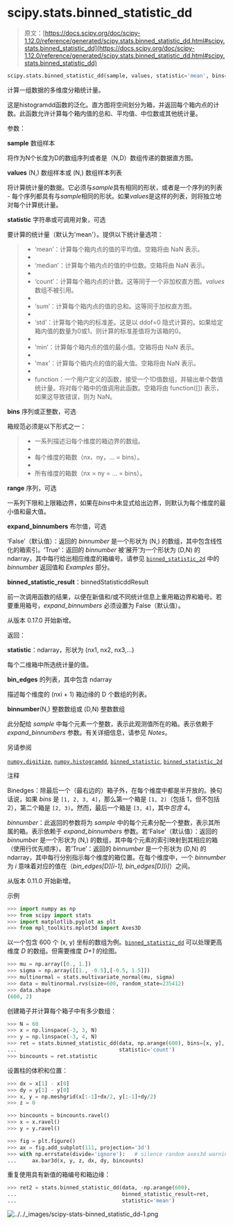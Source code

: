 # scipy.stats.binned_statistic_dd

> 原文：[https://docs.scipy.org/doc/scipy-1.12.0/reference/generated/scipy.stats.binned_statistic_dd.html#scipy.stats.binned_statistic_dd](https://docs.scipy.org/doc/scipy-1.12.0/reference/generated/scipy.stats.binned_statistic_dd.html#scipy.stats.binned_statistic_dd)

```py
scipy.stats.binned_statistic_dd(sample, values, statistic='mean', bins=10, range=None, expand_binnumbers=False, binned_statistic_result=None)
```

计算一组数据的多维度分箱统计量。

这是histogramdd函数的泛化。直方图将空间划分为箱，并返回每个箱内点的计数。此函数允许计算每个箱内值的总和、平均值、中位数或其他统计量。

参数：

**sample** 数组样本

将作为N个长度为D的数组序列或者是（N,D）数组传递的数据直方图。

**values** (N,) 数组样本或 (N,) 数组样本列表

将计算统计量的数据。它必须与*sample*具有相同的形状，或者是一个序列的列表 - 每个序列都具有与*sample*相同的形状。如果*values*是这样的列表，则将独立地对每个计算统计量。

**statistic** 字符串或可调用对象，可选

要计算的统计量（默认为'mean'）。提供以下统计量选项：

> +   ‘mean’：计算每个箱内点的值的平均值。空箱将由 NaN 表示。
> +   
> +   ‘median’：计算每个箱内点的值的中位数。空箱将由 NaN 表示。
> +   
> +   ‘count’：计算每个箱内点的计数。这等同于一个非加权直方图。*values* 数组不被引用。
> +   
> +   ‘sum’：计算每个箱内点的值的总和。这等同于加权直方图。
> +   
> +   ‘std’：计算每个箱内的标准差。这是以 ddof=0 隐式计算的。如果给定箱内值的数量为0或1，则计算的标准差值将为该箱的0。
> +   
> +   ‘min’：计算每个箱内点的值的最小值。空箱将由 NaN 表示。
> +   
> +   ‘max’：计算每个箱内点的值的最大值。空箱将由 NaN 表示。
> +   
> +   function：一个用户定义的函数，接受一个1D值数组，并输出单个数值统计量。将对每个箱中的值调用此函数。空箱将由 function([]) 表示，如果这导致错误，则为 NaN。

**bins** 序列或正整数，可选

箱规范必须是以下形式之一：

> +   一系列描述沿每个维度的箱边界的数组。
> +   
> +   每个维度的箱数（nx、ny，... = bins）。
> +   
> +   所有维度的箱数（nx = ny = ... = bins）。

**range** 序列，可选

一系列下限和上限箱边界，如果在*bins*中未显式给出边界，则默认为每个维度的最小值和最大值。

**expand_binnumbers** 布尔值，可选

‘False’（默认值）：返回的 *binnumber* 是一个形状为 (N,) 的数组，其中包含线性化的箱索引。‘True’：返回的 *binnumber* 被‘展开’为一个形状为 (D,N) 的 ndarray，其中每行给出相应维度的箱编号。请参见 [`binned_statistic_2d`](scipy.stats.binned_statistic_2d.html#scipy.stats.binned_statistic_2d "scipy.stats.binned_statistic_2d") 中的 *binnumber* 返回值和 *Examples* 部分。

**binned_statistic_result**：binnedStatisticddResult

前一次调用函数的结果，以便在新值和/或不同统计信息上重用箱边界和箱号。若要重用箱号，*expand_binnumbers* 必须设置为 False（默认值）。

从版本 0.17.0 开始新增。

返回：

**statistic**：ndarray，形状为 (nx1, nx2, nx3,…)

每个二维箱中所选统计量的值。

**bin_edges** 的列表，其中包含 ndarray

描述每个维度的 (nxi + 1) 箱边缘的 D 个数组的列表。

**binnumber**(N,) 整数数组或 (D,N) 整数数组

此分配给 *sample* 中每个元素一个整数，表示此观测值所在的箱。表示依赖于 *expand_binnumbers* 参数。有关详细信息，请参见 *Notes*。

另请参阅

[`numpy.digitize`](https://numpy.org/devdocs/reference/generated/numpy.digitize.html#numpy.digitize "(在 NumPy v2.0.dev0)"), [`numpy.histogramdd`](https://numpy.org/devdocs/reference/generated/numpy.histogramdd.html#numpy.histogramdd "(在 NumPy v2.0.dev0)"), [`binned_statistic`](scipy.stats.binned_statistic.html#scipy.stats.binned_statistic "scipy.stats.binned_statistic"), [`binned_statistic_2d`](scipy.stats.binned_statistic_2d.html#scipy.stats.binned_statistic_2d "scipy.stats.binned_statistic_2d")

注释

Binedges：除最后一个（最右边的）箱子外，在每个维度中都是半开放的。换句话说，如果 *bins* 是 `[1, 2, 3, 4]`，那么第一个箱是 `[1, 2)`（包括 1，但不包括 2），第二个箱是 `[2, 3)`。然而，最后一个箱是 `[3, 4]`，其中*包含* 4。

*binnumber*：此返回的参数将为 *sample* 中的每个元素分配一个整数，表示其所属的箱。表示依赖于 *expand_binnumbers* 参数。若‘False’（默认值）：返回的 *binnumber* 是一个形状为 (N,) 的数组，其中每个元素的索引映射到其相应的箱（使用行优先顺序）。若‘True’：返回的 *binnumber* 是一个形状为 (D,N) 的 ndarray，其中每行分别指示每个维度的箱位置。在每个维度中，一个 *binnumber* 为 *i* 意味着对应的值在（*bin_edges[D][i-1], bin_edges[D][i]*）之间。

从版本 0.11.0 开始新增。

示例

```py
>>> import numpy as np
>>> from scipy import stats
>>> import matplotlib.pyplot as plt
>>> from mpl_toolkits.mplot3d import Axes3D 
```

以一个包含 600 个 (x, y) 坐标的数组为例。[`binned_statistic_dd`](#scipy.stats.binned_statistic_dd "scipy.stats.binned_statistic_dd") 可以处理更高维度 *D* 的数组。但需要维度 *D+1* 的绘图。

```py
>>> mu = np.array([0., 1.])
>>> sigma = np.array([[1., -0.5],[-0.5, 1.5]])
>>> multinormal = stats.multivariate_normal(mu, sigma)
>>> data = multinormal.rvs(size=600, random_state=235412)
>>> data.shape
(600, 2) 
```

创建箱子并计算每个箱子中有多少数组：

```py
>>> N = 60
>>> x = np.linspace(-3, 3, N)
>>> y = np.linspace(-3, 4, N)
>>> ret = stats.binned_statistic_dd(data, np.arange(600), bins=[x, y],
...                                 statistic='count')
>>> bincounts = ret.statistic 
```

设置柱的体积和位置：

```py
>>> dx = x[1] - x[0]
>>> dy = y[1] - y[0]
>>> x, y = np.meshgrid(x[:-1]+dx/2, y[:-1]+dy/2)
>>> z = 0 
```

```py
>>> bincounts = bincounts.ravel()
>>> x = x.ravel()
>>> y = y.ravel() 
```

```py
>>> fig = plt.figure()
>>> ax = fig.add_subplot(111, projection='3d')
>>> with np.errstate(divide='ignore'):   # silence random axes3d warning
...     ax.bar3d(x, y, z, dx, dy, bincounts) 
```

重复使用具有新值的箱编号和箱边缘：

```py
>>> ret2 = stats.binned_statistic_dd(data, -np.arange(600),
...                                  binned_statistic_result=ret,
...                                  statistic='mean') 
```

![../../_images/scipy-stats-binned_statistic_dd-1.png](../Images/f38feb2e57a02253f61dbcdfe509746b.png)
